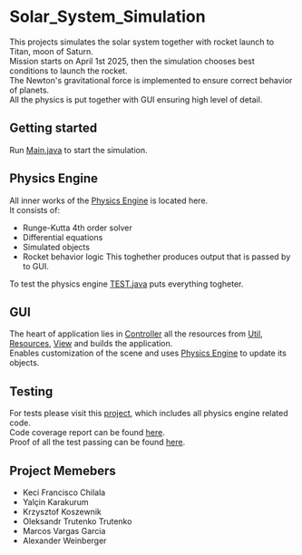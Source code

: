 # Solar_System_Simulation
This projects simulates the solar system together with rocket launch to Titan, moon of Saturn. <br>
Mission starts on April 1st 2025, then the simulation chooses best conditions to launch the rocket.<br>
The Newton's gravitational force is implemented to ensure correct behavior of planets. <br>
All the physics is put together with GUI ensuring high level of detail.

## Getting started
Run [Main.java](./src/Main.java) to start the simulation. 

## Physics Engine
All inner works of the [Physics Engine](./src/Physics_Engine) is located here. <br>
It consists of:
- Runge-Kutta 4th order solver 
- Differential equations
- Simulated objects
- Rocket behavior logic
This toghether produces output that is passed by to GUI.

To test the physics engine [TEST.java](./src/Physics_Engine/src/Physics_Engine/WorkingSolarSystem/TEST.java) puts everything togheter.

## GUI
The heart of application lies in [Controller](./src/Controller) all the resources from [Util](./src/Util), [Resources](./src/Resources), [View](./src/View) and builds the application. <br>
Enables customization of the scene and uses [Physics Engine](./src/Physics_Engine) to update its objects.


## Testing 
For tests please visit this [project](https://github.com/MarcosVG15/Physics-Engine---Orbital-Dynamics), which includes all physics engine related code. <br>
Code coverage report can be found [here](file:///home/krzesse/Documents/UM/y1/s2/project/tPhysics/target/site/jacoco/index.html). <br>
Proof of all the test passing can be found [here](x).



## Project Memebers
- Keci Francisco Chilala
- Yalçin Karakurum
- Krzysztof Koszewnik
- Oleksandr Trutenko Trutenko
- Marcos Vargas Garcia
- Alexander Weinberger





